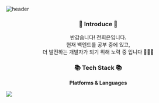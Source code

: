 ![header](https://capsule-render.vercel.app/api?type=waving&color=auto&height=300&section=header&text=Welcome&fontSize=80&desc=Heeeun%20GitHub&descSize=10&descAlign=60)

<h3 align="center"> 🙌 Introduce 🙌 </h3>
<p align="center">
  반갑습니다! 전희은입니다. <br>
  현재 백엔드를 공부 중에 있고, <br>
  더 발전하는 개발자가 되기 위해 노력 중 입니다 🏃🏻‍♀️
</p>

<h3 align="center">📚 Tech Stack 📚</h3>
<p align="center" style="font-weight:bold">Platforms & Languages</p>
<img src="https://img.shields.io/badge/java-#0085CA?style=flat-square&logo=java&logoColor=white"/>
